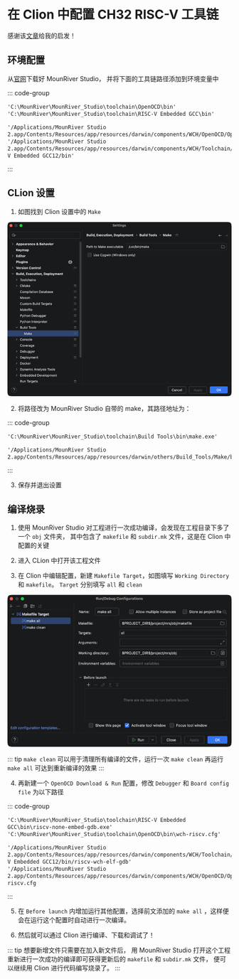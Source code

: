 # 在 Clion 中配置 CH32 RISC-V 工具链

感谢该[文章](https://blog.csdn.net/wu58430/article/details/126548417?spm=1001.2014.3001.5506)给我的启发！

## 环境配置

从[官网](http://www.mounriver.com/download)下载好 MounRiver Studio，
并将下面的工具链路径添加到环境变量中

::: code-group
```shell [Windows]
'C:\MounRiver\MounRiver_Studio\toolchain\OpenOCD\bin'
'C:\MounRiver\MounRiver_Studio\toolchain\RISC-V Embedded GCC\bin'
```

```shell [macOS]
'/Applications/MounRiver Studio 2.app/Contents/Resources/app/resources/darwin/components/WCH/OpenOCD/OpenOCD/bin'
'/Applications/MounRiver Studio 2.app/Contents/Resources/app/resources/darwin/components/WCH/Toolchain/RISC-V Embedded GCC12/bin'
```
:::

## CLion 设置

1. 如图找到 Clion 设置中的 `Make`

![](assets/ch32-with-clion/make.png)

2. 将路径改为 MounRiver Studio 自带的 make，其路径地址为：

::: code-group
```shell [Windows]
'C:\MounRiver\MounRiver_Studio\toolchain\Build Tools\bin\make.exe'
```

```shell [macOS]
'/Applications/MounRiver Studio 2.app/Contents/Resources/app/resources/darwin/others/Build_Tools/Make/bin/make'
```
:::

3. 保存并退出设置

## 编译烧录

1. 使用 MounRiver Studio 对工程进行一次成功编译，会发现在工程目录下多了一个 `obj` 文件夹，
其中包含了 `makefile` 和 `subdir.mk` 文件，这是在 Clion 中配置的关键

2. 进入 CLion 中打开该工程文件

3. 在 Clion 中编辑配置，新建 `Makefile Target`，如图填写 `Working Directory` 和 `makefile`。
`Target` 分别填写 `all` 和 `clean`

![](assets/ch32-with-clion/make-all.png)

::: tip 
`make clean` 可以用于清理所有编译的文件，运行一次 `make clean` 再运行 `make all` 可达到重新编译的效果
:::

4. 再新建一个 `OpenOCD Download & Run` 配置，修改 `Debugger` 和 `Board config file` 为以下路径

::: code-group
```shell [Windows]
'C:\MounRiver\MounRiver_Studio\toolchain\RISC-V Embedded GCC\bin\riscv-none-embed-gdb.exe'
'C:\MounRiver\MounRiver_Studio\toolchain\OpenOCD\bin\wch-riscv.cfg'
```

```shell [macOS]
'/Applications/MounRiver Studio 2.app/Contents/Resources/app/resources/darwin/components/WCH/Toolchain/RISC-V Embedded GCC12/bin/riscv-wch-elf-gdb'
'/Applications/MounRiver Studio 2.app/Contents/Resources/app/resources/darwin/components/WCH/OpenOCD/OpenOCD/bin/wch-riscv.cfg
```
:::

5. 在 `Before launch` 内增加运行其他配置，选择前文添加的 `make all` ，这样便会在运行这个配置时自动进行一次编译。

6. 然后就可以通过 Clion 进行编译、下载和调试了！

::: tip 
想要新增文件只需要在加入新文件后，
用 MounRiver Studio 打开这个工程重新进行一次成功的编译即可获得更新后的 `makefile` 和 `subdir.mk` 文件，
便可以继续用 Clion 进行代码编写烧录了。
:::
